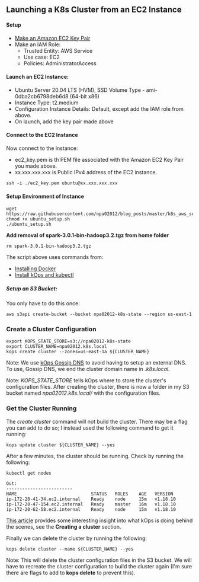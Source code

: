 ## Launching a K8s Cluster from an EC2 Instance

#### Setup

* [Make an Amazon EC2 Key Pair](https://docs.aws.amazon.com/cli/latest/userguide/cli-services-ec2-keypairs.html#displaying-a-key-pair)
* Make an IAM Role:
	* Trusted Entity: AWS Service
	* Use case: EC2
	* Policies: AdministratorAccess


#### Launch an EC2 Instance:

* Ubuntu Server 20.04 LTS (HVM), SSD Volume Type - ami-0dba2cb6798deb6d8 (64-bit x86)
* Instance Type: t2.medium
* Configuration Instance Details: Default, except add the IAM role from above.
* On launch, add the key pair made above

#### Connect to the EC2 Instance
Now connect to the instance:  

* ec2_key.pem is th PEM file associated with the Amazon EC2 Key Pair you made above.
* xx.xxx.xxx.xxx is Public IPv4 address of the EC2 instance. 

```
ssh -i ./ec2_key.pem ubuntu@xx.xxx.xxx.xxx
```

#### Setup Environment of Instance
```
wget https://raw.githubusercontent.com/npa02012/blog_posts/master/k8s_aws_setup/resources/ubuntu_setup.sh
chmod +x ubuntu_setup.sh
./ubuntu_setup.sh
```
**Add removal of spark-3.0.1-bin-hadoop3.2.tgz from home folder**  

```
rm spark-3.0.1-bin-hadoop3.2.tgz
```

The script above uses commands from:  

* [Installing Docker](https://docs.docker.com/engine/install/ubuntu/)  
* [Install kOps and kubectl](https://github.com/kubernetes/kops/blob/master/docs/install.md)

##### Setup an S3 Bucket:
You only have to do this once:

```shell
aws s3api create-bucket --bucket npa02012-k8s-state --region us-east-1
```

### Create a Cluster Configuration

```shell
export KOPS_STATE_STORE=s3://npa02012-k8s-state
export CLUSTER_NAME=npa02012.k8s.local
kops create cluster --zones=us-east-1a ${CLUSTER_NAME}
```

Note: We use [kOps Gossip DNS](https://github.com/kubernetes/kops/blob/master/docs/gossip.md) to avoid having to setup an external DNS. To use, Gossip DNS, we end the cluster domain name in *.k8s.local*.  

Note: *KOPS\_STATE\_STORE* tells kOps where to store the cluster's configuration files. After creating the cluster, there is now a folder in my S3 bucket named *npa02012.k8s.local/* with the configuration files.

### Get the Cluster Running

The *create cluster* command will not build the cluster. There may be a flag you can add to do so; I instead used the following command to get it running:

```shell
kops update cluster ${CLUSTER_NAME} --yes
```

After a few minutes, the cluster should be running. Check by running the following:


```shell
kubectl get nodes

Out:
-------------------------
NAME                            STATUS   ROLES    AGE   VERSION
ip-172-20-41-34.ec2.internal    Ready    node     15m   v1.18.10
ip-172-20-47-154.ec2.internal   Ready    master   16m   v1.18.10
ip-172-20-62-58.ec2.internal    Ready    node     15m   v1.18.10
```  

[This article](https://brunocalza.me/2017/03/14/getting-started-with-kubernetes-on-aws/) provides some interesting insight into what kOps is doing behind the scenes, see the **Creating a cluster** section.

Finally we can delete the cluster by running the following:  

```shell
kops delete cluster --name ${CLUSTER_NAME} --yes
```

Note: This will delete the cluster configuration files in the S3 bucket. We will have to recreate the cluster configuration to build the cluster again (I'm sure there are flags to add to **kops delete** to prevent this).